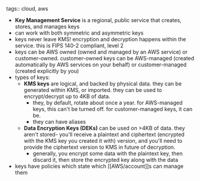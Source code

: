 tags:: cloud, aws

- **Key Management Service** is a regional, public service that creates, stores, and manages keys
- can work with both symmetric and asymmetric keys
- keys never leave KMS! encryption and decryption happens within the service. this is FIPS 140-2 compliant, level 2
- keys can be AWS owned (owned and managed by an AWS service) or customer-owned. customer-owned keys can be AWS-managed (created automatically by AWS services on your behalf) or customer-managed (created explicitly by you)
- types  of keys:
	- **KMS keys** are logical, and backed by physical data. they can be generated within KMS, or imported. they can be used to encrypt/decrypt up to 4KB of data.
		- they, by default, rotate about once a year. for AWS-managed keys, this can't be turned off. for customer-managed keys, it can be.
		- they can have aliases
	- **Data Encryption Keys (DEKs)** can be used on >4KB of data. they aren't stored- you'll receive a plaintext and ciphertext (encrypted with the KMS key you created it with) version, and you'll need to provide the ciphertext version to KMS in future of decryption.
		- generally, you encrypt some data with the plaintext key, then discard it, then store the encrypted key along with the data
- keys have policies which state which [[AWS/account]]s can manage them